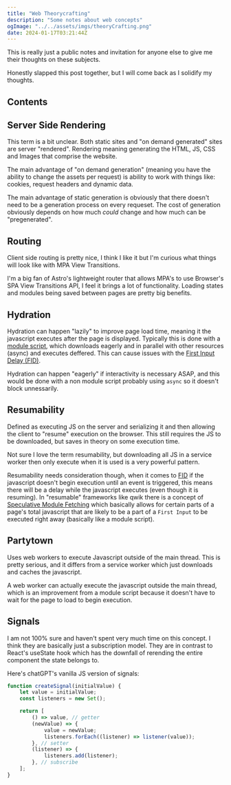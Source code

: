 ```yaml
---
title: "Web Theorycrafting"
description: "Some notes about web concepts"
ogImage: "../../assets/imgs/theoryCrafting.png"
date: 2024-01-17T03:21:44Z
---
```


This is really just a public notes and invitation for anyone else to give me their thoughts on these subjects.

Honestly slapped this post together, but I will come back as I solidify my thoughts.

## Contents

## Server Side Rendering

This term is a bit unclear. Both static sites and "on demand generated" sites are server "rendered". Rendering meaning generating the HTML, JS, CSS and Images that comprise the website.

The main advantage of "on demand generation" (meaning you have the ability to change the assets per request) is ability to work with things like: cookies, request headers and dynamic data.

The main advantage of static generation is obviously that there doesn't need to be a generation process on every requeset. The cost of generation obviously depends on how much _could_ change and how much can be "pregenerated".

## Routing

Client side routing is pretty nice, I think I like it but I'm curious what things will look like with MPA View Transitions.

I'm a big fan of Astro's lightweight router that allows MPA's to use Browser's SPA View Transitions API, I feel it brings a lot of functionality. Loading states and modules being saved between pages are pretty big benefits.

## Hydration

Hydration can happen "lazily" to improve page load time, meaning it the javascript executes after the page is displayed. Typically this is done with a [module script](https://developer.mozilla.org/en-US/docs/Web/JavaScript/Guide/Modules), which downloads eagerly and in parallel with other resources (async) and executes deffered. This can cause issues with the [First Input Delay (FID)](https://web.dev/articles/fid).

Hydration can happen "eagerly" if interactivity is necessary ASAP, and this would be done with a non module script probably using `async` so it doesn't block unnessarily.

## Resumability

Defined as executing JS on the server and serializing it and then allowing the client to "resume" execution on the browser. This still requires the JS to be downloaded, but saves in theory on some execution time.

Not sure I love the term resumability, but downloading all JS in a service worker then only execute when it is used is a very powerful pattern.

Resumability needs consideration though, when it comes to [FID](https://web.dev/articles/fid) if the javascript doesn't begin execution until an event is triggered, this means there will be a delay while the javascript executes (even though it is resuming). In "resumable" frameworks like qwik there is a concept of [Speculative Module Fetching](https://www.builder.io/blog/speculative-module-fetching) which basically allows for certain parts of a page's total javascript that are likely to be a part of a `First Input` to be executed right away (basically like a module script).

## Partytown

Uses web workers to execute Javascript outside of the main thread. This is pretty serious, and it differs from a service worker which just downloads and caches the javascript.

A web worker can actually execute the javascript outside the main thread, which is an improvement from a module script because it doesn't have to wait for the page to load to begin execution.

## Signals

I am not 100% sure and haven't spent very much time on this concept. I think they are basically just a subscription model. They are in contrast to React's useState hook which has the downfall of rerending the entire component the state belongs to.

Here's chatGPT's vanilla JS version of signals:

```js
function createSignal(initialValue) {
	let value = initialValue;
	const listeners = new Set();

	return [
		() => value, // getter
		(newValue) => {
			value = newValue;
			listeners.forEach((listener) => listener(value));
		}, // setter
		(listener) => {
			listeners.add(listener);
		}, // subscribe
	];
}
```
